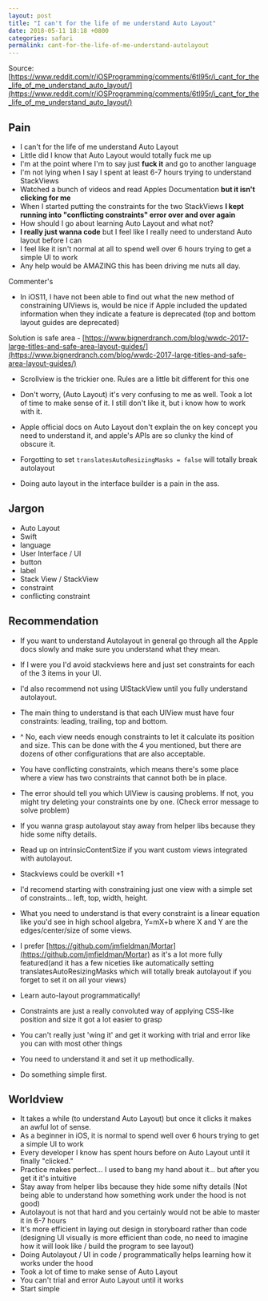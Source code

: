 ```yaml
---
layout: post
title: "I can't for the life of me understand Auto Layout"
date: 2018-05-11 18:18 +0800
categories: safari
permalink: cant-for-the-life-of-me-understand-autolayout
---
```


Source: [https://www.reddit.com/r/iOSProgramming/comments/6tl95r/i_cant_for_the_life_of_me_understand_auto_layout/](https://www.reddit.com/r/iOSProgramming/comments/6tl95r/i_cant_for_the_life_of_me_understand_auto_layout/)

## Pain

- I can't for the life of me understand Auto Layout
- Little did I know that Auto Layout would totally fuck me up
- I'm at the point where I'm to say just **fuck it** and go to another language
- I'm not lying when I say I spent at least 6-7 hours trying to understand StackViews
- Watched a bunch of videos and read Apples Documentation **but it isn't clicking for me**
- When I started putting the constraints for the two StackViews **I kept running into "conflicting constraints" error over and over again**
- How should I go about learning Auto Layout and what not?
- **I really just wanna code** but I feel like I really need to understand Auto layout before I can
- I feel like it isn't normal at all to spend well over 6 hours trying to get a simple UI to work
- Any help would be AMAZING this has been driving me nuts all day.

Commenter's

- In iOS11, I have not been able to find out what the new method of constraining UIViews is, would be nice if Apple included the updated information when they indicate a feature is deprecated (top and bottom layout guides are deprecated)

Solution is safe area - [https://www.bignerdranch.com/blog/wwdc-2017-large-titles-and-safe-area-layout-guides/](https://www.bignerdranch.com/blog/wwdc-2017-large-titles-and-safe-area-layout-guides/)

- Scrollview is the trickier one. Rules are a little bit different for this one

- Don't worry, (Auto Layout) it's very confusing to me as well. Took a lot of time to make sense of it. I still don't like it, but i know how to work with it.

- Apple official docs on Auto Layout don't explain the on key concept you need to understand it, and apple's APIs are so clunky the kind of obscure it.

- Forgotting to set `translatesAutoResizingMasks = false` will totally break autolayout

- Doing auto layout in the interface builder is a pain in the ass.

## Jargon

- Auto Layout
- Swift
- language
- User Interface / UI
- button
- label
- Stack View / StackView
- constraint
- conflicting constraint

## Recommendation

- If you want to understand Autolayout in general go through all the Apple docs slowly and make sure you understand what they mean.
- If I were you I'd avoid stackviews here and just set constraints for each of the 3 items in your UI.
- I'd also recommend not using UIStackView until you fully understand autolayout.
- The main thing to understand is that each UIView must have four constraints: leading, trailing, top and bottom. 
- ^ No, each view needs enough constraints to let it calculate its position and size. This can be done with the 4 you mentioned, but there are dozens of other configurations that are also acceptable.

- You have conflicting constraints, which means there's some place where a view has two constraints that cannot both be in place.
- The error should tell you which UIView is causing problems. If not, you might try deleting your constraints one by one. (Check error message to solve problem)
- If you wanna grasp autolayout stay away from helper libs because they hide some nifty details.
- Read up on intrinsicContentSize if you want custom views integrated with autolayout.
- Stackviews could be overkill +1
- I'd recomend starting with constraining just one view with a simple set of constraints... left, top, width, height.
- What you need to understand is that every constraint is a linear equation like you'd see in high school algebra, Y=mX+b where X and Y are the edges/center/size of some views.
- I prefer [https://github.com/jmfieldman/Mortar](https://github.com/jmfieldman/Mortar) as it's a lot more fully featured(and it has a few niceties like automatically setting translatesAutoResizingMasks which will totally break autolayout if you forget to set it on all your views)

- Learn auto-layout programmatically!
- Constraints are just a really convoluted way of applying CSS-like position and size it got a lot easier to grasp
- You can't really just 'wing it' and get it working with trial and error like you can with most other things
- You need to understand it and set it up methodically.
- Do something simple first.

## Worldview

- It takes a while (to understand Auto Layout) but once it clicks it makes an awful lot of sense.
- As a beginner in iOS, it is normal to spend well over 6 hours trying to get a simple UI to work
- Every developer I know has spent hours before on Auto Layout until it finally "clicked." 
- Practice makes perfect... I used to bang my hand about it... but after you get it it's intuitive
- Stay away from helper libs because they hide some nifty details (Not being able to understand how something work under the hood is not good)
- Autolayout is not that hard and you certainly would not be able to master it in 6-7 hours
- It's more efficient in laying out design in storyboard rather than code (designing UI visually is more efficient than code, no need to imagine how it will look like / build the program to see layout)
- Doing Autolayout / UI in code / programmatically helps learning how it works under the hood
- Took a lot of time to make sense of Auto Layout
- You can't trial and error Auto Layout until it works
- Start simple


